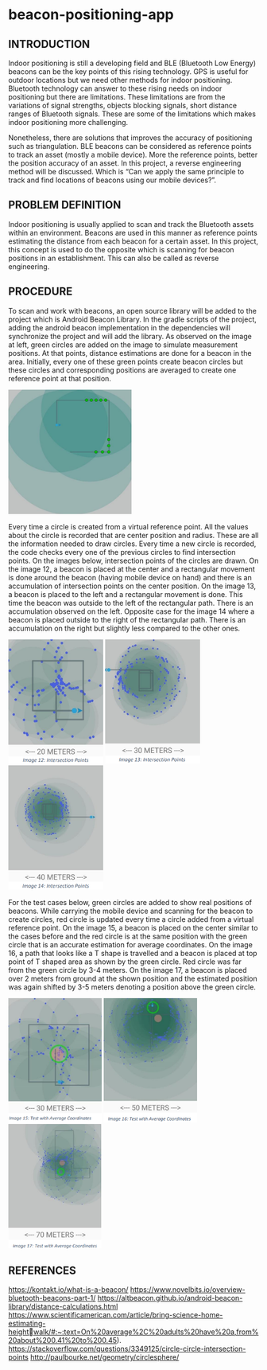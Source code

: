 # beacon-positioning-app

## **INTRODUCTION**
Indoor positioning is still a developing field and BLE (Bluetooth Low Energy) beacons can be the key points of this rising technology. GPS is useful for outdoor locations but we need other methods for indoor positioning. Bluetooth technology can answer to these rising needs on indoor positioning but there are limitations. These limitations are from the variations of signal strengths, objects blocking signals, short distance ranges of Bluetooth signals. These are some of the limitations which makes indoor positioning more challenging.

Nonetheless, there are solutions that improves the accuracy of positioning such as triangulation. BLE beacons can be considered as reference points to track an asset (mostly a 
mobile device). More the reference points, better the position accuracy of an asset. In this project, a reverse engineering method will be discussed. Which is “Can we apply the same principle to track and find locations of beacons using our mobile devices?”.

## **PROBLEM DEFINITION**
Indoor positioning is usually applied to scan and track the Bluetooth assets within an environment. Beacons are used in this manner as reference points estimating the distance 
from each beacon for a certain asset. In this project, this concept is used to do the opposite which is scanning for beacon positions in an establishment. This can also be called as reverse engineering. 

## **PROCEDURE**
To scan and work with beacons, an open source library will be added to the project which is Android Beacon Library. In the gradle scripts of the project, adding the android beacon 
implementation in the dependencies will synchronize the project and will add the library. As observed on the image at left, green circles are added on the image to simulate measurement positions. At that points, distance estimations are done for a beacon in the area. Initially, every one of these green points create beacon circles but these circles and corresponding positions are averaged to create one reference point at that position.

<img src="images/image1.png" height="250">

Every time a circle is created from a virtual reference point. All the values about the circle is recorded that are center position and radius. These are all the information needed to draw circles. Every time a new circle is recorded, the code checks every one of the previous circles to find intersection points. On the images below, intersection points of the circles are drawn. On the image 12, a beacon is placed at the center and a rectangular movement is done around the beacon (having mobile device on hand) and there is an accumulation of intersection points on the center position. On the image 13, a beacon is placed to the left and a rectangular movement is done. This time the beacon was outside to the left of the rectangular path. There is an accumulation observed on the left. Opposite case for the image 14 where a beacon is placed outside to the right of the 
rectangular path. There is an accumulation on the right but slightly less compared to the other ones.

<img src="images/image2.png" height="250"> <img src="images/image3.png" height="250"> <img src="images/image4.png" height="250"> 

For the test cases below, green circles are added to show real positions of beacons. While carrying the mobile device and scanning for the beacon to create circles, red circle is updated every time a circle added from a virtual reference point. On the image 15, a beacon is placed on the center similar to the cases before and the red circle is at the same position with the green circle that is an accurate estimation for average coordinates. On the image 16, a path that looks like a T shape is travelled and a beacon is placed at top point of T shaped area as shown by the green circle. Red circle was far from the green circle by 3-4 meters. On the image 17, a beacon is placed over 2 meters from ground at the shown position and the estimated position was again shifted by 3-5 meters denoting a position above the green circle.

<img src="images/image5.png" height="250"> <img src="images/image6.png" height="250"> <img src="images/image7.png" height="250"> 

## **REFERENCES**
https://kontakt.io/what-is-a-beacon/
https://www.novelbits.io/overview-bluetooth-beacons-part-1/
https://altbeacon.github.io/android-beacon-library/distance-calculations.html
https://www.scientificamerican.com/article/bring-science-home-estimating-heightwalk/#:~:text=On%20average%2C%20adults%20have%20a,from%20about%200.41%20to%200.45).
https://stackoverflow.com/questions/3349125/circle-circle-intersection-points
http://paulbourke.net/geometry/circlesphere/




